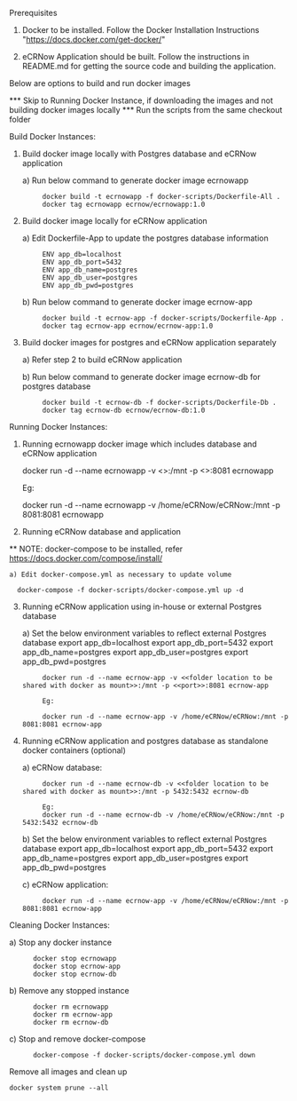 Prerequisites
 
1) Docker to be installed.
	Follow the Docker Installation Instructions "https://docs.docker.com/get-docker/"

2) eCRNow Application should be built. 
	Follow the instructions in README.md for getting the source code and building the application. 

Below are options to build and run docker images

*** Skip to Running Docker Instance, if downloading the images and not building docker images locally
*** Run the scripts from the same checkout folder 

Build Docker Instances:

1) Build docker image locally with Postgres database and eCRNow application

	a) Run below command to generate docker image ecrnowapp
            
            docker build -t ecrnowapp -f docker-scripts/Dockerfile-All .
            docker tag ecrnowapp ecrnow/ecrnowapp:1.0

2) Build docker image locally for eCRNow application

	a) Edit Dockerfile-App to update the postgres database information

			ENV app_db=localhost
			ENV app_db_port=5432
			ENV app_db_name=postgres
			ENV app_db_user=postgres
			ENV app_db_pwd=postgres

	b) Run below command to generate docker image ecrnow-app
            
            docker build -t ecrnow-app -f docker-scripts/Dockerfile-App .
            docker tag ecrnow-app ecrnow/ecrnow-app:1.0

3) Build docker images for postgres and eCRNow application separately

	a) Refer step 2 to build eCRNow application
	
	b) Run below command to generate docker image ecrnow-db for postgres database
		
			docker build -t ecrnow-db -f docker-scripts/Dockerfile-Db .
			docker tag ecrnow-db ecrnow/ecrnow-db:1.0

Running Docker Instances:

1) Running ecrnowapp docker image which includes database and eCRNow application
   
   	  docker run -d --name ecrnowapp -v <<folder location to be shared with docker as mount>>:/mnt -p <<port>>:8081 ecrnowapp 
      
      Eg:
      
      docker run -d --name ecrnowapp -v /home/eCRNow/eCRNow:/mnt -p 8081:8081 ecrnowapp      
      
2) Running eCRNow database and application
 
** NOTE: docker-compose to be installed, refer https://docs.docker.com/compose/install/       

	a) Edit docker-compose.yml as necessary to update volume 
      
      docker-compose -f docker-scripts/docker-compose.yml up -d
      
3) Running eCRNow application using in-house or external Postgres database

	 a) Set the below environment variables to reflect external Postgres database
			export app_db=localhost
			export app_db_port=5432
			export app_db_name=postgres
			export app_db_user=postgres
			export app_db_pwd=postgres

            docker run -d --name ecrnow-app -v <<folder location to be shared with docker as mount>>:/mnt -p <<port>>:8081 ecrnow-app 
      
	        Eg:
	      
	        docker run -d --name ecrnow-app -v /home/eCRNow/eCRNow:/mnt -p 8081:8081 ecrnow-app
      
4) Running eCRNow application and postgres database as standalone docker containers (optional)
      
      a) eCRNow database:
      		
      		docker run -d --name ecrnow-db -v <<folder location to be shared with docker as mount>>:/mnt -p 5432:5432 ecrnow-db
      	
      		Eg:
      		docker run -d --name ecrnow-db -v /home/eCRNow/eCRNow:/mnt -p 5432:5432 ecrnow-db


	  b) Set the below environment variables to reflect external Postgres database
			export app_db=localhost
			export app_db_port=5432
			export app_db_name=postgres
			export app_db_user=postgres
			export app_db_pwd=postgres
			            
      c) eCRNow application: 
            
	        docker run -d --name ecrnow-app -v /home/eCRNow/eCRNow:/mnt -p 8081:8081 ecrnow-app
            
Cleaning Docker Instances:

a) Stop any docker instance
 		   
 		  docker stop ecrnowapp
 		  docker stop ecrnow-app
 		  docker stop ecrnow-db
 		  
b) Remove any stopped instance
          
          docker rm ecrnowapp
          docker rm ecrnow-app
          docker rm ecrnow-db
          
c) Stop and remove docker-compose 
  
          docker-compose -f docker-scripts/docker-compose.yml down
          
Remove all images and clean up 

	docker system prune --all

 
